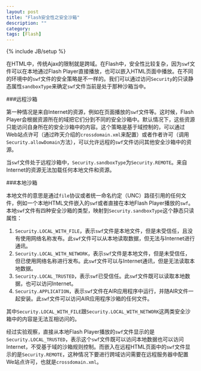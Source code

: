 ```yaml
---
layout: post
title: "Flash安全性之安全沙箱"
description: ""
category: 
tags: [Flash]
---
```

{% include JB/setup %}

在HTML中，传统Ajax的限制就是跨域。在Flash中，安全性比较复杂，因为`swf`文件可以在本地通过Flash Player直接播放，也可以嵌入HTML页面中播放。在不同的环境中的`swf`文件的安全策略是不一样的。我们可以通过访问`Security`的只读静态属性`sandboxType`来确定`swf`文件当前是处于那种沙箱当中。

###远程沙箱

第一种情况是来自Internet的资源，例如在页面播放的`swf`文件等。这时候，Flash Player会根据资源所在的域把它们分到不同的安全沙箱中。默认情况下，这些资源只能访问自身所在的安全沙箱中的内容。这个策略是基于域控制的，可以通过Web站点许可（通过昨天介绍的`crossdomain.xml`来配置）或者作者许可（调用`Security.allowDomain`方法），可以允许远程的`swf`文件访问其他安全沙箱中的资源。

当`swf`文件处于远程沙箱中，`Security.sandboxType`为`Security.REMOTE`。来自Internet的资源无法加载任何本地文件和资源。

###本地沙箱

本地文件的意思是通过`file`协议或者统一命名约定（UNC）路径引用的任何文件，例如一个本地HTML文件嵌入的`swf`或者直接在本地Flash Player播放的`swf`。本地`swf`文件有四种安全沙箱的类型，映射到`Security.sandboxType`这个静态只读属性：

1. `Security.LOCAL_WITH_FILE`，表示`swf`文件是本地文件，但是未受信任，且没有使用网络名称发布。此`swf`文件可以从本地读取数据，但无法与Internet进行通讯。
2. `Security.LOCAL_WITH_NETWORK`，表示`swf`文件是本地文件，但是未受信任，但已使用网络名称进行发布。此`swf`文件可以与Internet通讯，但是无法读取本地数据。
3. `Security.LOCAL_TRUSTED`，表示`swf`已受信任。此`swf`文件既可以读取本地数据，也可以访问Internet。
4. `Security.APPLICATION`，表示`swf`文件在AIR应用程序中运行，并随AIR文件一起安装。此`swf`文件可以访问AIR应用程序沙箱的任何文件。

其中`Security.LOCAL_WITH_FILE`跟`Security.LOCAL_WITH_NETWORK`这两类安全沙箱中的内容是无法互相访问的。

经过实验观察，直接从本地Flash Player播放的`swf`文件显示的是`Security.LOCAL_TRUSTED`，表示这个`swf`文件既可以访问本地数据也可以访问Internet，不受基于域的沙箱规则控制。而嵌入在远程HTML页面中的`swf`文件显示的是`Security.REMOTE`，这种情况下要进行跨域访问需要在远程服务器中配置We站点许可，也就是`crossdomain.xml`。
